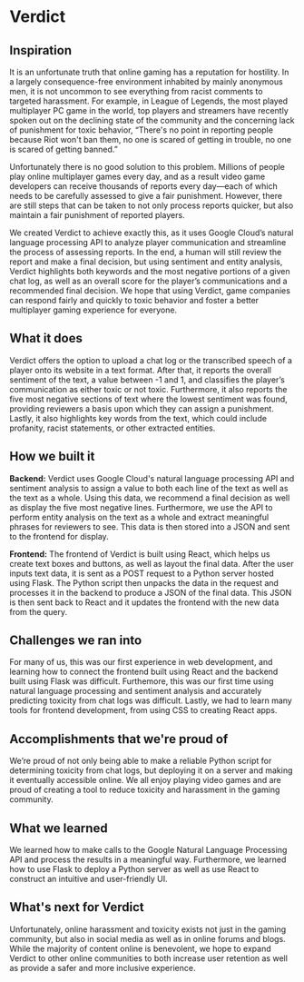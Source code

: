 # Verdict
## Inspiration
It is an unfortunate truth that online gaming has a reputation for hostility. In a largely consequence-free environment inhabited by mainly anonymous men, it is not uncommon to see everything from racist comments to targeted harassment. For example, in League of Legends, the most played multiplayer PC game in the world, top players and streamers have recently spoken out on the declining state of the community and the concerning lack of punishment for toxic behavior, “There's no point in reporting people because Riot won't ban them, no one is scared of getting in trouble, no one is scared of getting banned.”

Unfortunately there is no good solution to this problem. Millions of people play online multiplayer games every day, and as a result video game developers can receive thousands of reports every day⁠—each of which needs to be carefully assessed to give a fair punishment. However, there are still steps that can be taken to not only process reports quicker, but also maintain a fair punishment of reported players. 

We created Verdict to achieve exactly this, as it uses Google Cloud’s natural language processing API to analyze player communication and streamline the process of assessing reports. In the end, a human will still review the report and make a final decision, but using sentiment and entity analysis, Verdict highlights both keywords and the most negative portions of a given chat log, as well as an overall score for the player’s communications and a recommended final decision. We hope that using Verdict, game companies can respond fairly and quickly to toxic behavior and foster a better multiplayer gaming experience for everyone.

## What it does
Verdict offers the option to upload a chat log or the transcribed speech of a player onto its website in a text format. After that, it reports the overall sentiment of the text, a value between -1 and 1, and classifies the player’s communication as either toxic or not toxic. Furthermore, it also reports the five most negative sections of text where the lowest sentiment was found, providing reviewers a basis upon which they can assign a punishment. Lastly, it also highlights key words from the text, which could include profanity, racist statements, or other extracted entities.

## How we built it
**Backend:**
Verdict uses Google Cloud's natural language processing API and sentiment analysis to assign a value to both each line of the text as well as the text as a whole. Using this data, we recommend a final decision as well as display the five most negative lines. Furthermore, we use the API to perform entity analysis on the text as a whole and extract meaningful phrases for reviewers to see. This data is then stored into a JSON and sent to the frontend for display.

**Frontend:**
The frontend of Verdict is built using React, which helps us create text boxes and buttons, as well as layout the final data. After the user inputs text data, it is sent as a POST request to a Python server hosted using Flask. The Python script then unpacks the data in the request and processes it in the backend to produce a JSON of the final data. This JSON is then sent back to React and it updates the frontend with the new data from the query.

## Challenges we ran into
For many of us, this was our first experience in web development, and learning how to connect the frontend built using React and the backend built using Flask was difficult. Furthemore, this was our first time using natural language processing and sentiment analysis and accurately predicting toxicity from chat logs was difficult. Lastly, we had to learn many tools for frontend development, from using CSS to creating React apps.

## Accomplishments that we're proud of
We’re proud of not only being able to make a reliable Python script for determining toxicity from chat logs, but deploying it on a server and making it eventually accessible online. We all enjoy playing video games and are proud of creating a tool to reduce toxicity and harassment in the gaming community. 

## What we learned
We learned how to make calls to the Google Natural Language Processing API and process the results in a meaningful way. Furthermore, we learned how to use Flask to deploy a Python server as well as use React to construct an intuitive and user-friendly UI.

## What's next for Verdict
Unfortunately, online harassment and toxicity exists not just in the gaming community, but also in social media as well as in online forums and blogs. While the majority of content online is benevolent, we hope to expand Verdict to other online communities to both increase user retention as well as provide a safer and more inclusive experience. 

